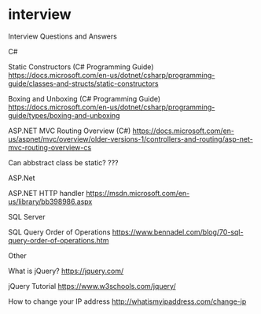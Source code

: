 # interview
Interview Questions and Answers

C#

Static Constructors (C# Programming Guide)
https://docs.microsoft.com/en-us/dotnet/csharp/programming-guide/classes-and-structs/static-constructors

Boxing and Unboxing (C# Programming Guide)
https://docs.microsoft.com/en-us/dotnet/csharp/programming-guide/types/boxing-and-unboxing

ASP.NET MVC Routing Overview (C#)
https://docs.microsoft.com/en-us/aspnet/mvc/overview/older-versions-1/controllers-and-routing/asp-net-mvc-routing-overview-cs

Can abbstract class be static?
???

ASP.Net

ASP.NET HTTP handler
https://msdn.microsoft.com/en-us/library/bb398986.aspx


SQL Server

SQL Query Order of Operations 
https://www.bennadel.com/blog/70-sql-query-order-of-operations.htm


Other

What is jQuery? https://jquery.com/

jQuery Tutorial https://www.w3schools.com/jquery/

How to change your IP address
http://whatismyipaddress.com/change-ip
